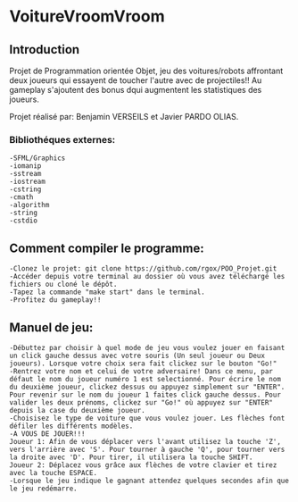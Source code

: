 # VoitureVroomVroom
## Introduction
Projet de Programmation orientée Objet, jeu des voitures/robots affrontant deux joueurs qui essayent de toucher l'autre avec de projectiles!!
Au gameplay s'ajoutent des bonus dqui augmentent les statistiques des joueurs.

Projet réalisé par: Benjamin VERSEILS et Javier PARDO OLIAS.

### Bibliothéques externes: 
	-SFML/Graphics
	-iomanip 
	-sstream 
	-iostream
	-cstring
	-cmath
	-algorithm
	-string
	-cstdio

## Comment compiler le programme:	
	-Clonez le projet: git clone https://github.com/rgox/POO_Projet.git
	-Accéder depuis votre terminal au dossier où vous avez téléchargé les fichiers ou cloné le dépôt.
	-Tapez la commande "make start" dans le terminal.
	-Profitez du gameplay!!

## Manuel de jeu:
	-Débuttez par choisir à quel mode de jeu vous voulez jouer en faisant un click gauche dessus avec votre souris (Un seul joueur ou Deux joueurs). Lorsque votre choix sera fait clickez sur le bouton "Go!"
	-Rentrez votre nom et celui de votre adversaire! Dans ce menu, par défaut le nom du joueur numéro 1 est selectionné. Pour écrire le nom du deuxième joueur, clickez dessus ou appuyez simplement sur "ENTER". Pour revenir sur le nom du joueur 1 faites click gauche dessus. Pour valider les deux prénoms, clickez sur "Go!" où appuyez sur "ENTER" depuis la case du deuxième joueur.
	-Choisisez le type de voiture que vous voulez jouer. Les flèches font défiler les différents modèles.
	-A VOUS DE JOUER!!!
	Joueur 1: Afin de vous déplacer vers l'avant utilisez la touche 'Z', vers l'arrière avec 'S'. Pour tourner à gauche 'Q', pour tourner vers la droite avec 'D'. Pour tirer, il utilisera la touche SHIFT.
	Joueur 2: Déplacez vous grâce aux flèches de votre clavier et tirez avec la touche ESPACE.
	-Lorsque le jeu indique le gagnant attendez quelques secondes afin que le jeu redémarre.